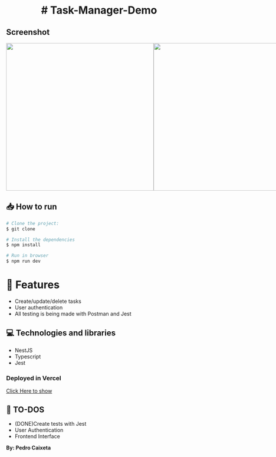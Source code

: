 <h1 align="center">
# Task-Manager-Demo
</h1>

## Screenshot

<div style="display: flex; flex-direction: 'row'; align-items: 'center';">
   <img src="src/assets/home.png" width="400px">
   <img src="src/assets/home2.png" width="400px">
</div>

## 📥 How to run

```bash
# Clone the project:
$ git clone 

# Install the dependencies
$ npm install

# Run in browser
$ npm run dev

```

# :rocket: Features

- Create/update/delete tasks
- User authentication
- All testing is being made with Postman and Jest

## 💻 Technologies and libraries

<ul>
  <li>NestJS</li>
  <li>Typescript</li>
  <li>Jest</li>
</ul>

### Deployed in Vercel

[Click Here to show](https://dog-list-demo.vercel.app/)

## :scroll: TO-DOS
   - (DONE)Create tests with Jest
   - User Authentication
   - Frontend Interface


**By: Pedro Caixeta**
